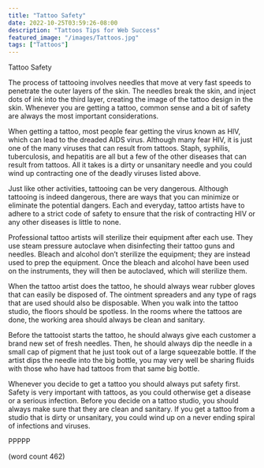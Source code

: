 ```yaml
---
title: "Tattoo Safety"
date: 2022-10-25T03:59:26-08:00
description: "Tattoos Tips for Web Success"
featured_image: "/images/Tattoos.jpg"
tags: ["Tattoos"]
---
```


Tattoo Safety

The process of tattooing involves needles that move at very fast speeds to penetrate the outer layers of the skin.  The needles break the skin, and inject dots of ink into the third layer, creating the image of the tattoo design in the skin.  Whenever you are getting a tattoo, common sense and a bit of safety are always the most important considerations.

When getting a tattoo, most people fear getting the virus known as HIV, which can lead to the dreaded AIDS virus.  Although many fear HIV, it is just one of the many viruses that can result from tattoos.  Staph, syphilis, tuberculosis, and hepatitis are all but a few of the other diseases that can result from tattoos.  All it takes is a dirty or unsanitary needle and you could wind up contracting one of the deadly viruses listed above.

Just like other activities, tattooing can be very dangerous.  Although tattooing is indeed dangerous, there are ways that you can minimize or eliminate the potential dangers.  Each and everyday, tattoo artists have to adhere to a strict code of safety to ensure that the risk of contracting HIV or any other diseases is little to none.

Professional tattoo artists will sterilize their equipment after each use.  They use steam pressure autoclave when disinfecting their tattoo guns and needles.  Bleach and alcohol don’t sterilize the equipment; they are instead used to prep the equipment.   Once the bleach and alcohol have been used on the instruments, they will then be autoclaved, which will sterilize them.

When the tattoo artist does the tattoo, he should always wear rubber gloves that can easily be disposed of.  The ointment spreaders and any type of rags that are used should also be disposable.  When you walk into the tattoo studio, the floors should be spotless.  In the rooms where the tattoos are done, the working area should always be clean and sanitary.

Before the tattooist starts the tattoo, he should always give each customer a brand new set of fresh needles.  Then, he should always dip the needle in a small cap of pigment that he just took out of a large squeezable bottle.  If the artist dips the needle into the big bottle, you may very well be sharing fluids with those who have had tattoos from that same big bottle.

Whenever you decide to get a tattoo you should always put safety first.  Safety is very important with tattoos, as you could otherwise get a disease or a serious infection.  Before you decide on a tattoo studio, you should always make sure that they are clean and sanitary.  If you get a tattoo from a studio that is dirty or unsanitary, you could wind up on a never ending spiral of infections and viruses.

PPPPP

(word count 462)
